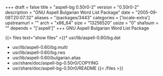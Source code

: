 +++
draft = false
title = "aspell-bg 0.50r0-2"
version = "0.50r0-2"
description = "GNU Aspell Bulgarian Word List Package"
date = "2005-09-08T20:07:32"
aliases = "/packages/3443"
categories = ['locale-extra']
upstreamurl = ""
arch = "x86_64"
size = "13256520"
usize = "0"
sha1sum = ""
depends = "['aspell']"
+++
GNU Aspell Bulgarian Word List Package

{{< files text="show files" >}}* usr/lib/aspell-0.60/bg.dat
* usr/lib/aspell-0.60/bg.multi
* usr/lib/aspell-0.60/bg.rws
* usr/lib/aspell-0.60/bulgarian.alias
* usr/share/doc/aspell-bg-0.50r0/COPYING
* usr/share/doc/aspell-bg-0.50r0/README
{{< /files >}}